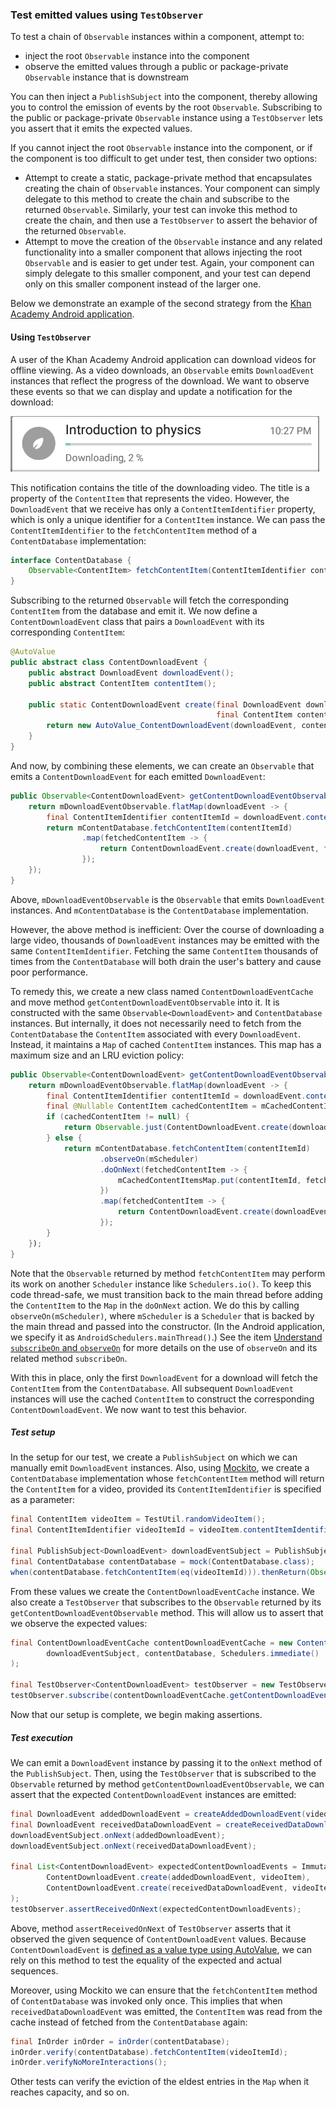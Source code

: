 ### Test emitted values using `TestObserver`

To test a chain of `Observable` instances within a component, attempt to:

* inject the root `Observable` instance into the component
* observe the emitted values through a public or package-private `Observable` instance that is downstream

You can then inject a `PublishSubject` into the component, thereby allowing you to control the emission of events by the root `Observable`. Subscribing to the public or package-private `Observable` instance using a `TestObserver` lets you assert that it emits the expected values.

If you cannot inject the root `Observable` instance into the component, or if the component is too difficult to get under test, then consider two options:

* Attempt to create a static, package-private method that encapsulates creating the chain of `Observable` instances. Your component can simply delegate to this method to create the chain and subscribe to the returned `Observable`. Similarly, your test can invoke this method to create the chain, and then use a `TestObserver` to assert the behavior of the returned `Observable`.
* Attempt to move the creation of the `Observable` instance and any related functionality into a smaller component that allows injecting the root `Observable` and is easier to get under test. Again, your component can simply delegate to this smaller component, and your test can depend only on this smaller component instead of the larger one.

Below we demonstrate an example of the second strategy from the [Khan Academy Android application](https://play.google.com/store/apps/details?id=org.khanacademy.android).

#### Using `TestObserver`

A user of the Khan Academy Android application can download videos for offline viewing. As a video downloads, an `Observable` emits `DownloadEvent` instances that reflect the progress of the download. We want to observe these events so that we can display and update a notification for the download:

![Notification updating as a video downloads](images/download-video-notification.gif)

This notification contains the title of the downloading video. The title is a property of the `ContentItem` that represents the video. However, the `DownloadEvent` that we receive has only a `ContentItemIdentifier` property, which is only a unique identifier for a `ContentItem` instance. We can pass the `ContentItemIdentifier` to the `fetchContentItem` method of a `ContentDatabase` implementation:

```java
interface ContentDatabase {
    Observable<ContentItem> fetchContentItem(ContentItemIdentifier contentItemId);
}
```

Subscribing to the returned `Observable` will fetch the corresponding `ContentItem` from the database and emit it. We now define a `ContentDownloadEvent` class that pairs a `DownloadEvent` with its corresponding `ContentItem`:

```java
@AutoValue
public abstract class ContentDownloadEvent {
    public abstract DownloadEvent downloadEvent();
    public abstract ContentItem contentItem();

    public static ContentDownloadEvent create(final DownloadEvent downloadEvent,
                                              final ContentItem contentItem) {
        return new AutoValue_ContentDownloadEvent(downloadEvent, contentItem);
    }
}
```

And now, by combining these elements, we can create an `Observable` that emits a `ContentDownloadEvent` for each emitted `DownloadEvent`:

```java
public Observable<ContentDownloadEvent> getContentDownloadEventObservable() {
    return mDownloadEventObservable.flatMap(downloadEvent -> {
        final ContentItemIdentifier contentItemId = downloadEvent.contentItemIdentifier();
        return mContentDatabase.fetchContentItem(contentItemId)
                .map(fetchedContentItem -> {
                    return ContentDownloadEvent.create(downloadEvent, fetchedContentItem)
                });
    });
}
```

Above, `mDownloadEventObservable` is the `Observable` that emits `DownloadEvent` instances. And `mContentDatabase` is the `ContentDatabase` implementation.

However, the above method is inefficient: Over the course of downloading a large video, thousands of `DownloadEvent` instances may be emitted with the same `ContentItemIdentifier`. Fetching the same `ContentItem` thousands of times from the `ContentDatabase` will both drain the user's battery and cause poor performance.

To remedy this, we create a new class named `ContentDownloadEventCache` and move method `getContentDownloadEventObservable` into it. It is constructed with the same `Observable<DownloadEvent>` and `ContentDatabase` instances. But internally, it does not necessarily need to fetch from the `ContentDatabase` the `ContentItem` associated with every `DownloadEvent`. Instead, it maintains a `Map` of cached `ContentItem` instances. This map has a maximum size and an LRU eviction policy:

```java
public Observable<ContentDownloadEvent> getContentDownloadEventObservable() {
    return mDownloadEventObservable.flatMap(downloadEvent -> {
        final ContentItemIdentifier contentItemId = downloadEvent.contentItemIdentifier();
        final @Nullable ContentItem cachedContentItem = mCachedContentItemsMap.get(contentItemId));
        if (cachedContentItem != null) {
            return Observable.just(ContentDownloadEvent.create(downloadEvent, cachedContentItem));
        } else {
            return mContentDatabase.fetchContentItem(contentItemId)
                    .observeOn(mScheduler)
                    .doOnNext(fetchedContentItem -> {
                        mCachedContentItemsMap.put(contentItemId, fetchedContentItem);
                    })
                    .map(fetchedContentItem -> {
                        return ContentDownloadEvent.create(downloadEvent, fetchedContentItem)
                    });
        }
    });
}
```

Note that the `Observable` returned by method `fetchContentItem` may perform its work on another `Scheduler` instance like `Schedulers.io()`. To keep this code thread-safe, we must transition back to the main thread before adding the `ContentItem` to the `Map` in the `doOnNext` action. We do this by calling `observeOn(mScheduler)`, where `mScheduler` is a `Scheduler` that is backed by the main thread and passed into the constructor. (In the Android application, we specify it as `AndroidSchedulers.mainThread()`.) See the item [Understand `subscribeOn` and `observeOn`](understand-subscribeon-and-observeon.md) for more details on the use of `observeOn` and its related method `subscribeOn`.

With this in place, only the first `DownloadEvent` for a download will fetch the `ContentItem` from the `ContentDatabase`. All subsequent `DownloadEvent` instances will use the cached `ContentItem` to construct the corresponding `ContentDownloadEvent`. We now want to test this behavior.

##### Test setup

In the setup for our test, we create a `PublishSubject` on which we can manually emit `DownloadEvent` instances. Also, using [Mockito](http://mockito.org/), we create a `ContentDatabase` implementation whose `fetchContentItem` method will return the `ContentItem` for a video, provided its `ContentItemIdentifier` is specified as a parameter:

```java
final ContentItem videoItem = TestUtil.randomVideoItem();
final ContentItemIdentifier videoItemId = videoItem.contentItemIdentifier();

final PublishSubject<DownloadEvent> downloadEventSubject = PublishSubject.create();
final ContentDatabase contentDatabase = mock(ContentDatabase.class);
when(contentDatabase.fetchContentItem(eq(videoItemId))).thenReturn(Observable.just(videoItem));
```

From these values we create the `ContentDownloadEventCache` instance. We also create a `TestObserver` that subscribes to the `Observable` returned by its `getContentDownloadEventObservable` method. This will allow us to assert that we observe the expected values:

```java
final ContentDownloadEventCache contentDownloadEventCache = new ContentDownloadEventCache(
        downloadEventSubject, contentDatabase, Schedulers.immediate()
);

final TestObserver<ContentDownloadEvent> testObserver = new TestObserver<>();
testObserver.subscribe(contentDownloadEventCache.getContentDownloadEventObservable());
```

Now that our setup is complete, we begin making assertions.

##### Test execution

We can emit a `DownloadEvent` instance by passing it to the `onNext` method of the `PublishSubject`. Then, using the `TestObserver` that is subscribed to the `Observable` returned by method `getContentDownloadEventObservable`, we can assert that the expected `ContentDownloadEvent` instances are emitted:

```java
final DownloadEvent addedDownloadEvent = createAddedDownloadEvent(videoItemId);
final DownloadEvent receivedDataDownloadEvent = createReceivedDataDownloadEvent(videoItemId);
downloadEventSubject.onNext(addedDownloadEvent);
downloadEventSubject.onNext(receivedDataDownloadEvent);

final List<ContentDownloadEvent> expectedContentDownloadEvents = ImmutableList.of(
        ContentDownloadEvent.create(addedDownloadEvent, videoItem),
        ContentDownloadEvent.create(receivedDataDownloadEvent, videoItem)
);
testObserver.assertReceivedOnNext(expectedContentDownloadEvents);
```

Above, method `assertReceivedOnNext` of `TestObserver` asserts that it observed the given sequence of `ContentDownloadEvent` values. Because `ContentDownloadEvent` is [defined as a value type using AutoValue](https://github.com/mgp/effective-rxjava/blob/master/items/emit-immutable-values.md#use-autovalue), we can rely on this method to test the equality of the expected and actual sequences.

Moreover, using Mockito we can ensure that the `fetchContentItem` method of `ContentDatabase` was invoked only once. This implies that when `receivedDataDownloadEvent` was emitted, the `ContentItem` was read from the cache instead of fetched from the `ContentDatabase` again:

```java
final InOrder inOrder = inOrder(contentDatabase);
inOrder.verify(contentDatabase).fetchContentItem(videoItemId);
inOrder.verifyNoMoreInteractions();
```

Other tests can verify the eviction of the eldest entries in the `Map` when it reaches capacity, and so on.

